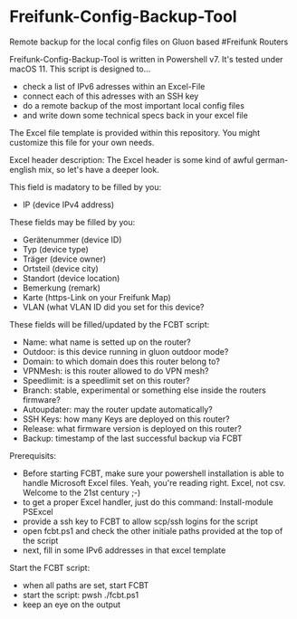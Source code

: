 # Freifunk-Config-Backup-Tool
Remote backup for the local config files on Gluon based #Freifunk Routers

Freifunk-Config-Backup-Tool is written in Powershell v7. It's tested under macOS 11.
This script is designed to...
- check a list of IPv6 adresses within an Excel-File
- connect each of this adresses with an SSH key
- do a remote backup of the most important local config files
- and write down some technical specs back in your excel file

The Excel file template is provided within this repository. You might customize this file for your own needs.

Excel header description:
The Excel header is some kind of awful german-english mix, so let's have a deeper look.

This field is madatory to be filled by you:
- IP (device IPv4 address)

These fields may be filled by you:
- Gerätenummer (device ID)
- Typ (device type)
- Träger (device owner)
- Ortsteil (device city)
- Standort (device location)
- Bemerkung (remark)
- Karte (https-Link on your Freifunk Map)
- VLAN (what VLAN ID did you set for this device?

These fields will be filled/updated by the FCBT script:
- Name: what name is setted up on the router?
- Outdoor: is this device running in gluon outdoor mode?
- Domain: to which domain does this router belong to?
- VPNMesh: is this router allowed to do VPN mesh?
- Speedlimit: is a speedlimit set on this router?
- Branch: stable, experimental or something else inside the routers firmware?
- Autoupdater: may the router update automatically?
- SSH Keys: how many Keys are deployed on this router?
- Release: what firmware version is deployed on this router?
- Backup: timestamp of the last successful backup via FCBT

Prerequisits:
- Before starting FCBT, make sure your powershell installation is able to handle Microsoft Excel files. Yeah, you're reading right. Excel, not csv. Welcome to the 21st century ;-)
- to get a proper Excel handler, just do this command: Install-module PSExcel
- provide a ssh key to FCBT to allow scp/ssh logins for the script
- open fcbt.ps1 and check the other initiale paths provided at the top of the script
- next, fill in some IPv6 addresses in that excel template


Start the FCBT script:
- when all paths are set, start FCBT
- start the script: pwsh ./fcbt.ps1
- keep an eye on the output
